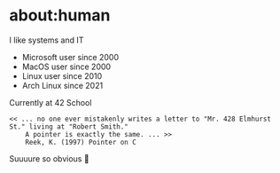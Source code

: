 # about:human

I like systems and IT

- Microsoft user since 2000
- MacOS user since 2000
- Linux user since 2010
- Arch Linux since 2021

Currently at 42 School

```quote
<< ... no one ever mistakenly writes a letter to "Mr. 428 Elmhurst St." living at "Robert Smith."
    A pointer is exactly the same. ... >>
    Reek, K. (1997) Pointer on C
```
Suuuure so obvious 😬

<!--
**thewinterman/thewinterman** is a ✨ _special_ ✨ repository because its `README.md` (this file) appears on your GitHub profile.

Here are some ideas to get you started:

- 🔭 I’m currently working on ...
- 🌱 I’m currently learning ...
- 👯 I’m looking to collaborate on ...
- 🤔 I’m looking for help with ...
- 💬 Ask me about ...
- 📫 How to reach me: ...
- 😄 Pronouns: ...
- ⚡ Fun fact: ...
-->
